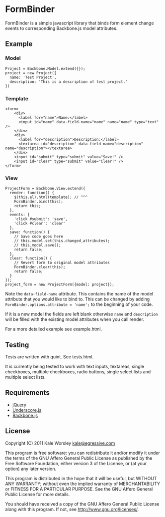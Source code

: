 # FormBinder

FormBinder is a simple javascript library that binds form element change events
to corresponding Backbone.js model attributes.

## Example

### Model

    Project = Backbone.Model.extend({});
    project = new Project({
      name: 'Test Project',
      description: 'This is a description of test project.'
    })

### Template

    <form>
        <div>
          <label for="name">Name:</label>
          <input id="name" data-field-name="name" name="name" type="text" />
        </div>
        <div>
          <label for="description">Description:</label>
          <textarea id="description" data-field-name="description" name="description"></textarea>
        </div>
        <input id="submit" type="submit" value="Save!" />
        <input id="clear" type="submit" value="Clear!" />
    </form>

### View

    ProjectForm = Backbone.View.extend({
      render: function() {
        $(this.el).html(template); // ^^^
        FormBinder.bind(this);
        return this;
      },
      events: {
        'click #submit': 'save',
        'click #clear': 'clear'
      },
      save: function() {
        // Save code goes here
        // this.model.set(this.changed_attributes);
        // this.model.save();
        return false;
      },
      clear: function() {
        // Revert form to original model attributes
        FormBinder.clear(this);
        return false;
      }
    });
    project_form = new ProjectForm({model: project});


Note the `data-field-name` attribute. This contains the name of the model attribute that you would like to bind to. This can be changed by adding `FormBinder.options.attribute = 'name';` to the beginning of your code.

If it is a new model the fields are left blank otherwise `name` and `description` will be filled with the existing model attributes when you call render.

For a more detailed example see example.html.

## Testing

Tests are written with quint. See tests.html.


It is currently being tested to work with text inputs, textareas, single checkboxes, multiple checkboxes, radio buttons, single select lists and multiple select lists.


## Requirements

- [jQuery](http://jquery.com/)
- [Underscore.js](http://documentcloud.github.com/underscore/)
- [Backbone.js](http://documentcloud.github.com/backbone/)


## License
Copyright (C) 2011 Kale Worsley kale@egressive.com

This program is free software: you can redistribute it and/or modify it under the terms of the GNU Affero General Public License as published by the Free Software Foundation, either version 3 of the License, or (at your option) any later version.

This program is distributed in the hope that it will be useful, but WITHOUT ANY WARRANTY; without even the implied warranty of MERCHANTABILITY or FITNESS FOR A PARTICULAR PURPOSE. See the GNU Affero General Public License for more details.

You should have received a copy of the GNU Affero General Public License along with this program. If not, see http://www.gnu.org/licenses/.

